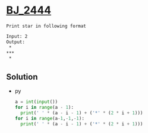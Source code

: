 # [BJ_2444](https://acmicpc.net/problem/2444)

```en
Print star in following format
```

```txt
Input: 2
Output:
 *
***
 *
```

## Solution

* py

  ```py
  a = int(input())
  for i in range(a - 1):
    print(' ' * (a - i - 1) + ('*' * (2 * i + 1)))
  for i in range(a-1,-1,-1):
    print(' ' * (a - i - 1) + ('*' * (2 * i + 1)))
  ```
